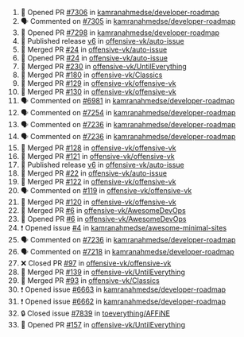 <!--START_SECTION:activity-->
1. 💪 Opened PR [#7306](https://github.com/kamranahmedse/developer-roadmap/pull/7306) in [kamranahmedse/developer-roadmap](https://github.com/kamranahmedse/developer-roadmap)
2. 🗣 Commented on [#7305](https://github.com/kamranahmedse/developer-roadmap/issues/7305#issuecomment-2390360836) in [kamranahmedse/developer-roadmap](https://github.com/kamranahmedse/developer-roadmap)
3. 💪 Opened PR [#7298](https://github.com/kamranahmedse/developer-roadmap/pull/7298) in [kamranahmedse/developer-roadmap](https://github.com/kamranahmedse/developer-roadmap)
4. 🚀 Published release [v6](https://github.com/offensive-vk/auto-issue/releases/tag/v6) in [offensive-vk/auto-issue](https://github.com/offensive-vk/auto-issue)
5. 🎉 Merged PR [#24](https://github.com/offensive-vk/auto-issue/pull/24) in [offensive-vk/auto-issue](https://github.com/offensive-vk/auto-issue)
6. 💪 Opened PR [#24](https://github.com/offensive-vk/auto-issue/pull/24) in [offensive-vk/auto-issue](https://github.com/offensive-vk/auto-issue)
7. 🎉 Merged PR [#230](https://github.com/offensive-vk/UntilEverything/pull/230) in [offensive-vk/UntilEverything](https://github.com/offensive-vk/UntilEverything)
8. 🎉 Merged PR [#180](https://github.com/offensive-vk/Classics/pull/180) in [offensive-vk/Classics](https://github.com/offensive-vk/Classics)
9. 🎉 Merged PR [#129](https://github.com/offensive-vk/offensive-vk/pull/129) in [offensive-vk/offensive-vk](https://github.com/offensive-vk/offensive-vk)
10. 🎉 Merged PR [#130](https://github.com/offensive-vk/offensive-vk/pull/130) in [offensive-vk/offensive-vk](https://github.com/offensive-vk/offensive-vk)
11. 🗣 Commented on [#6981](https://github.com/kamranahmedse/developer-roadmap/issues/6981#issuecomment-2382951995) in [kamranahmedse/developer-roadmap](https://github.com/kamranahmedse/developer-roadmap)
12. 🗣 Commented on [#7254](https://github.com/kamranahmedse/developer-roadmap/issues/7254#issuecomment-2382946127) in [kamranahmedse/developer-roadmap](https://github.com/kamranahmedse/developer-roadmap)
13. 🗣 Commented on [#7236](https://github.com/kamranahmedse/developer-roadmap/pull/7236#issuecomment-2382886207) in [kamranahmedse/developer-roadmap](https://github.com/kamranahmedse/developer-roadmap)
14. 🗣 Commented on [#7236](https://github.com/kamranahmedse/developer-roadmap/pull/7236#issuecomment-2382843709) in [kamranahmedse/developer-roadmap](https://github.com/kamranahmedse/developer-roadmap)
15. 🎉 Merged PR [#128](https://github.com/offensive-vk/offensive-vk/pull/128) in [offensive-vk/offensive-vk](https://github.com/offensive-vk/offensive-vk)
16. 🎉 Merged PR [#121](https://github.com/offensive-vk/offensive-vk/pull/121) in [offensive-vk/offensive-vk](https://github.com/offensive-vk/offensive-vk)
17. 🚀 Published release [v6](https://github.com/offensive-vk/auto-issue/releases/tag/v6) in [offensive-vk/auto-issue](https://github.com/offensive-vk/auto-issue)
18. 🎉 Merged PR [#22](https://github.com/offensive-vk/auto-issue/pull/22) in [offensive-vk/auto-issue](https://github.com/offensive-vk/auto-issue)
19. 🎉 Merged PR [#122](https://github.com/offensive-vk/offensive-vk/pull/122) in [offensive-vk/offensive-vk](https://github.com/offensive-vk/offensive-vk)
20. 🗣 Commented on [#119](https://github.com/offensive-vk/offensive-vk/issues/119#issuecomment-2382096712) in [offensive-vk/offensive-vk](https://github.com/offensive-vk/offensive-vk)
21. 🎉 Merged PR [#120](https://github.com/offensive-vk/offensive-vk/pull/120) in [offensive-vk/offensive-vk](https://github.com/offensive-vk/offensive-vk)
22. 🎉 Merged PR [#6](https://github.com/offensive-vk/AwesomeDevOps/pull/6) in [offensive-vk/AwesomeDevOps](https://github.com/offensive-vk/AwesomeDevOps)
23. 💪 Opened PR [#6](https://github.com/offensive-vk/AwesomeDevOps/pull/6) in [offensive-vk/AwesomeDevOps](https://github.com/offensive-vk/AwesomeDevOps)
24. ❗ Opened issue [#4](https://github.com/kamranahmedse/awesome-minimal-sites/issues/4) in [kamranahmedse/awesome-minimal-sites](https://github.com/kamranahmedse/awesome-minimal-sites)
25. 🗣 Commented on [#7236](https://github.com/kamranahmedse/developer-roadmap/pull/7236#issuecomment-2380390071) in [kamranahmedse/developer-roadmap](https://github.com/kamranahmedse/developer-roadmap)
26. 🗣 Commented on [#7218](https://github.com/kamranahmedse/developer-roadmap/pull/7218#issuecomment-2371299733) in [kamranahmedse/developer-roadmap](https://github.com/kamranahmedse/developer-roadmap)
27. ❌ Closed PR [#97](https://github.com/offensive-vk/offensive-vk/pull/97) in [offensive-vk/offensive-vk](https://github.com/offensive-vk/offensive-vk)
28. 🎉 Merged PR [#139](https://github.com/offensive-vk/UntilEverything/pull/139) in [offensive-vk/UntilEverything](https://github.com/offensive-vk/UntilEverything)
29. 🎉 Merged PR [#93](https://github.com/offensive-vk/Classics/pull/93) in [offensive-vk/Classics](https://github.com/offensive-vk/Classics)
30. ❗ Opened issue [#6663](https://github.com/kamranahmedse/developer-roadmap/issues/6663) in [kamranahmedse/developer-roadmap](https://github.com/kamranahmedse/developer-roadmap)
31. ❗ Opened issue [#6662](https://github.com/kamranahmedse/developer-roadmap/issues/6662) in [kamranahmedse/developer-roadmap](https://github.com/kamranahmedse/developer-roadmap)
32. 🔒 Closed issue [#7839](https://github.com/toeverything/AFFiNE/issues/7839) in [toeverything/AFFiNE](https://github.com/toeverything/AFFiNE)
33. 💪 Opened PR [#157](https://github.com/offensive-vk/UntilEverything/pull/157) in [offensive-vk/UntilEverything](https://github.com/offensive-vk/UntilEverything)
<!--END_SECTION:activity-->
